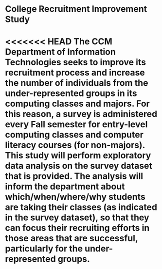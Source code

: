 #  College Recruitment Improvement Study
<<<<<<< HEAD
 The CCM Department of Information Technologies seeks to improve its recruitment process and increase the number of individuals from the under-represented groups in its computing classes and majors. For this reason, a survey is administered every Fall semester for entry-level computing classes and computer literacy courses (for non-majors). This study will perform exploratory data analysis on the survey dataset that is provided. The analysis will inform the department about which/when/where/why students are taking their classes (as indicated in the survey dataset), so that they can focus their recruiting efforts in those areas that are successful, particularly for the under-represented groups.
=======

